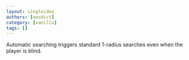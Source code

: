 ```yaml
---
layout: singleidea
authors: [aosdict]
category: [vanilla]
tags: []
---
```

Automatic searching triggers standard 1-radius searches even when the player is blind.
